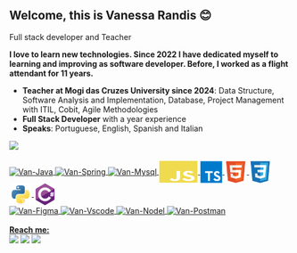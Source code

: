 
## Welcome, this is Vanessa Randis 😊
Full stack developer and Teacher

<p><strong>I love to learn new technologies. Since 2022 I have dedicated myself to learning and improving as software developer. Before, I worked as a flight attendant for 11 years.</strong></p>

- **Teacher at Mogi das Cruzes University since 2024**: Data Structure, Software Analysis and Implementation, Database, Project Management with ITIL, Cobit, Agile Methodologies
- **Full Stack Developer** with a year experience
- **Speaks**: Portuguese, English, Spanish and Italian

<div align="left">
  <a href="https://github.com/VanessaRandis">
  <img height="230em" src="https://github-readme-stats.vercel.app/api/top-langs/?username=VanessaRandis&layout=compact&langs_count=7&theme=dracula"/>
  
</div>

<div align="left" style="display: inline_block"><br>
  <img align="center" alt="Van-Java" height="50" width="60" src="https://cdn.jsdelivr.net/gh/devicons/devicon/icons/java/java-original-wordmark.svg">
  <img align="center" alt="Van-Spring" height="50" width="60" src="https://cdn.jsdelivr.net/gh/devicons/devicon/icons/spring/spring-original-wordmark.svg">
  <img align="center" alt="Van-Mysql" height="60" width="70" src="https://cdn.jsdelivr.net/gh/devicons/devicon/icons/mysql/mysql-original-wordmark.svg">
   
  <img align="center" alt="Van-Js" height="40" width="70" src="https://raw.githubusercontent.com/devicons/devicon/master/icons/javascript/javascript-plain.svg">
  <img align="center" alt="Van-Ts" height="40" width="40" src="https://raw.githubusercontent.com/devicons/devicon/master/icons/typescript/typescript-plain.svg">
  <img align="center" alt="Van-HTML" height="40" width="40" src="https://raw.githubusercontent.com/devicons/devicon/master/icons/html5/html5-original.svg">
  <img align="center" alt="Van-CSS" height="40" width="40" src="https://raw.githubusercontent.com/devicons/devicon/master/icons/css3/css3-original.svg">
  <img align="center" alt="Van-Python" height="40" width="40" src="https://raw.githubusercontent.com/devicons/devicon/master/icons/python/python-original.svg">
  <img align="center" alt="Van-Csharp" height="40" width="40" src="https://raw.githubusercontent.com/devicons/devicon/master/icons/csharp/csharp-original.svg">
</div>
<div align="left" style="display: inline_block">
  <img align="center" alt="Van-Figma" height="60" width="70" src="https://img.shields.io/badge/Figma-696969?style=for-the-badge&logo=figma&logoColor=figma">
  <img align="center" alt="Van-Vscode" height="60" width="60" src="https://img.shields.io/badge/Vscode-007ACC?style=for-the-badge&logo=visual-studio-code&logoColor=white">
  <img align="center" alt="Van-Nodel" height="80" width="80" src="https://img.shields.io/badge/node.js-6DA55F?style=for-the-badge&logo=node.js&logoColor=white">
  <img align="center" alt="Van-Postman" height="80" width="85" src="https://img.shields.io/badge/Postman-FF6C37.svg?style=for-the-badge&logo=Postman&logoColor=white">
  </div>



<br>
<strong>Reach me:</strong>
<div align="left" style="display: inline_block">   
  <a href = "mailto:vanessa.randis@gmail.com"><img src="https://img.shields.io/badge/Gmail-333333?style=for-the-badge&logo=gmail&logoColor=red" target="_blank"></a>
  <a href="https://www.linkedin.com/in/vanessa-randis" target="_blank"><img src="https://img.shields.io/badge/LinkedIn-0077B5?style=for-the-badge&logo=linkedin&logoColor=white" target="_blank"></a>   
  <a href="https://wa.me/5511914199028" target="_blank"><img src="https://img.shields.io/badge/WhatsApp-25D366?style=for-the-badge&logo=whatsapp&logoColor=white"></a>
</div>
